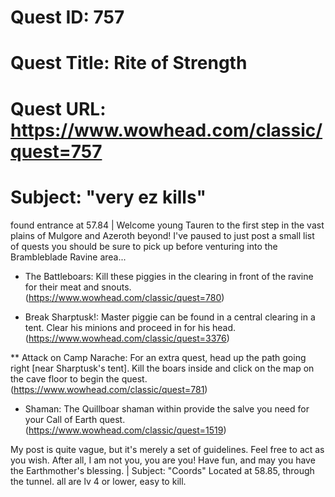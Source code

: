 # Quest ID: 757
# Quest Title: Rite of Strength
# Quest URL: https://www.wowhead.com/classic/quest=757
# Subject: "very ez kills"
found entrance at 57.84 | Welcome young Tauren to the first step in the vast plains of Mulgore and Azeroth beyond! I've paused to just post a small list of quests you should be sure to pick up before venturing into the Brambleblade Ravine area...

- The Battleboars: Kill these piggies in the clearing in front of the ravine for their meat and snouts. (https://www.wowhead.com/classic/quest=780)

- Break Sharptusk!: Master piggie can be found in a central clearing in a tent. Clear his minions and proceed in for his head. (https://www.wowhead.com/classic/quest=3376)

** Attack on Camp Narache: For an extra quest, head up the path going right [near Sharptusk's tent]. Kill the boars inside and click on the map on the cave floor to begin the quest. (https://www.wowhead.com/classic/quest=781)

* Shaman: The Quillboar shaman within provide the salve you need for your Call of Earth quest. (https://www.wowhead.com/classic/quest=1519)

My post is quite vague, but it's merely a set of guidelines. Feel free to act as you wish. After all, I am not you, you are you! Have fun, and may you have the Earthmother's blessing. | Subject: "Coords"
Located at 58.85, through the tunnel. all are lv 4 or lower, easy to kill.